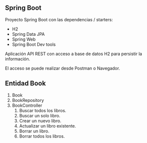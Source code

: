 
## Spring Boot

Proyecto Spring Boot con las dependencias / starters:
* H2
* Spring Data JPA
* Spring Web
* Spring Boot Dev tools

Aplicación API REST con acceso a base de datos H2 para persistir la información.

El acceso se puede realizar desde Postman o Navegador.

## Entidad Book

1. Book
2. BookRepository
3. BookController
   1. Buscar todos los libros.
   2. Buscar un solo libro.
   3. Crear un nuevo libro.
   4. Actualizar un libro existente.
   5. Borrar un libro.
   6. Borrar todos los libros.